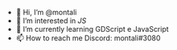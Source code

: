 - 👋 Hi, I’m @montali
- 👀 I’m interested in  *JS*
- 🌱 I’m currently learning  GDScript e JavaScript
- 📫 How to reach me Discord: montali#3080

<!---
mnlyx/mnlyx is a ✨ special ✨ repository because its `README.md` (this file) appears on your GitHub profile.
You can click the Preview link to take a look at your changes.
--->
